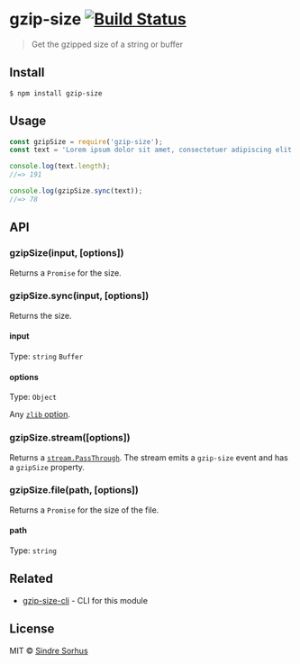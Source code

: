 # gzip-size [![Build Status](https://travis-ci.org/sindresorhus/gzip-size.svg?branch=master)](https://travis-ci.org/sindresorhus/gzip-size)

> Get the gzipped size of a string or buffer


## Install

```
$ npm install gzip-size
```


## Usage

```js
const gzipSize = require('gzip-size');
const text = 'Lorem ipsum dolor sit amet, consectetuer adipiscing elit. Aenean commodo ligula eget dolor. Aenean massa. Cum sociis natoque penatibus et magnis dis parturient montes, nascetur ridiculus mus.';

console.log(text.length);
//=> 191

console.log(gzipSize.sync(text));
//=> 78
```


## API

### gzipSize(input, [options])

Returns a `Promise` for the size.

### gzipSize.sync(input, [options])

Returns the size.

#### input

Type: `string` `Buffer`

#### options

Type: `Object`

Any [`zlib` option](https://nodejs.org/api/zlib.html#zlib_class_options).

### gzipSize.stream([options])

Returns a [`stream.PassThrough`](https://nodejs.org/api/stream.html#stream_class_stream_passthrough). The stream emits a `gzip-size` event and has a `gzipSize` property.

### gzipSize.file(path, [options])

Returns a `Promise` for the size of the file.

#### path

Type: `string`


## Related

- [gzip-size-cli](https://github.com/sindresorhus/gzip-size-cli) - CLI for this module


## License

MIT © [Sindre Sorhus](https://sindresorhus.com)
